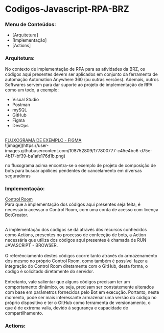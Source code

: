 # Codigos-Javascript-RPA-BRZ
<!DOCTYPE html>
<html>
<head></head>
<body>
  
### Menu de Conteúdos:

- [Arquitetura]
- [Implementação]
- [Actions]

### Arquitetura:

No contexto de implementação de RPA para as atividades da BRZ, os códigos aqui presentes devem ser aplicados
em conjunto da ferramenta de automação Automation Anywhere 360 (ou outras versões).
Ademais, outros Softwares servem para dar suporte ao projeto de implementação de RPA como um todo, a exemplo:
  - Visual Studio
  - Postman
  - mySQL
  - GitHub
  - Figma
  - DevOps
   
<br>
<a href="https://www.figma.com/file/uXAKTYetsBGAppoPznf8X4/Untitled?node-id=2%3A2" target="_blank">FLUXOGRAMA DE EXEMPLO - FIGMA</a>
<br>
  ![image](https://user-images.githubusercontent.com/108752809/177800777-c45e4bc6-d75e-4b17-bf39-ba1afe176d1b.png)

no fluxograma acima encontra-se o exemplo de projeto de composição de bots para buscar apólices pendentes de cancelamento em diversas seguradoras
<br>
  
### Implementação:
  
<a href="https://brzinsurance.my.automationanywhere.digital/#/login?next=/dashboard/home" target="_blank">Control Room</a>
<br>
Para que a implementação dos códigos aqui presentes seja feita, é necessário acessar o Control Room, com uma conta de acesso com licença BotCreator.
  
<br>
  A implementação dos códigos se dá através dos recursos conhecidos como Actions, presentes no processo de confecção de bots, a Action necessária que utiliza dos códigos aqui presentes é chamada de RUN JAVASCRIPT - BROWSER.
<br> 
<br> 
  O referênciamento destes códigos ocorre tanto através do armazenamento dos mesmo no próprio Control Room, como também é possível fazer a integração do Control Room diretamente com o GitHub, desta forma, o código é solicitado diretamente do servidor.
<br>
<br>   
  Entretanto, vale salientar que alguns códigos precisam ter um comportamento dinâmico, ou seja, precisam ser constatemente alterados com base em parâmetros fornecidos pelo Bot em execução. Portanto, neste momento, pode ser mais interessante armazenar uma versão do código no próprio dispositivo e ter o GitHub como ferramenta de versionamento, o que é de extrema valia, devido à segurança e capacidade de compartilhamento.
<br>
  
### Actions:
  
 
</body>
</html>
